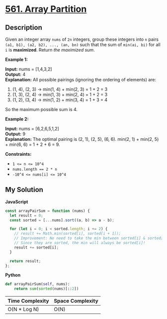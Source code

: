 # [561. Array Partition](https://leetcode.com/problems/array-partition)

## Description

Given an integer array `nums` of `2n` integers, group these integers into `n` pairs `(a1, b1), (a2, b2), ..., (an, bn)` such that the sum of `min(ai, bi)` for all `i` is **maximized**. Return _the maximized sum_.

**Example 1:**

**Input:** nums = [1,4,3,2]  
**Output:** 4  
**Explanation:** All possible pairings (ignoring the ordering of elements) are:

1. (1, 4), (2, 3) -> min(1, 4) + min(2, 3) = 1 + 2 = 3
2. (1, 3), (2, 4) -> min(1, 3) + min(2, 4) = 1 + 2 = 3
3. (1, 2), (3, 4) -> min(1, 2) + min(3, 4) = 1 + 3 = 4

So the maximum possible sum is 4.

**Example 2:**

**Input:** nums = [6,2,6,5,1,2]  
**Output:** 9  
**Explanation:** The optimal pairing is (2, 1), (2, 5), (6, 6). min(2, 1) + min(2, 5) + min(6, 6) = 1 + 2 + 6 = 9.

**Constraints:**

- `1 <= n <= 10^4`
- `nums.length == 2 * n`
- `-10^4 <= nums[i] <= 10^4`

## My Solution

**JavaScript**

```js
const arrayPairSum = function (nums) {
  let result = 0;
  const sorted = [...nums].sort((a, b) => a - b);

  for (let i = 0; i < sorted.length; i += 2) {
    // result += Math.min(sorted[i], sorted[i + 1]);
    // Improvement: No need to take the min between sorted[i] & sorted[i + 1]
    // Since they are sorted, the min will always be sorted[i]!
    result += sorted[i];
  }

  return result;
};
```

**Python**

```py
def arrayPairSum(self, nums):
    return sum(sorted(nums)[::2])
```

| Time Complexity | Space Complexity |
| --------------- | ---------------- |
| O(N \* Log N)   | O(N)             |
